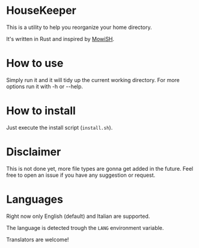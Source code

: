 # HouseKeeper
This is a utility to help you reorganize your home directory.

It's written in Rust and inspired by [MowiSH](https://github.com/PsykeDady/mowish).

# How to use
Simply run it and it will tidy up the current working directory.
For more options run it with -h or --help.

# How to install
Just execute the install script (`install.sh`).

# Disclaimer
This is not done yet, more file types are gonna get added in the future.
Feel free to open an issue if you have any suggestion or request.

# Languages
Right now only English (default) and Italian are supported.

The language is detected trough the `LANG` environment variable.

Translators are welcome!
